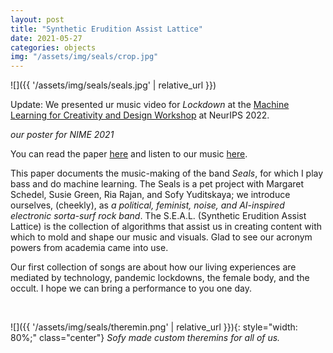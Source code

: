 ```yaml
---
layout: post
title: "Synthetic Erudition Assist Lattice"
date: 2021-05-27
categories: objects
img: "/assets/img/seals/crop.jpg"
---
```

<!--more-->

![]({{ '/assets/img/seals/seals.jpg' | relative_url }})

Update: We presented ur music video for _Lockdown_ at the [Machine Learning for Creativity and Design Workshop](https://neuripscreativityworkshop.github.io/2022/) at NeurIPS 2022. 

*our poster for NIME 2021*
&nbsp;

You can read the paper [here](https://nime.pubpub.org/pub/5oupvoun/draft?access=jhkokrol) and listen to our music [here](https://the5eals.bandcamp.com/album/the-seals-holiday-special).

This paper documents the music-making of the band _Seals_, for which I play bass and do machine learning. The Seals is a pet project with Margaret Schedel, Susie Green, Ria Rajan, and Sofy Yuditskaya; we introduce ourselves, (cheekly), as _a political, feminist, noise, and AI-inspired electronic sorta-surf rock band_. The S.E.A.L. (Synthetic Erudition Assist Lattice) is the collection of algorithms that assist us in creating content with which to mold and shape our music and visuals. Glad to see our acronym powers from academia came into use.

Our first collection of songs are about how our living experiences are mediated by technology, pandemic lockdowns, the female body, and the occult.  I hope we can bring a performance to you one day.

&nbsp;

![]({{ '/assets/img/seals/theremin.png' | relative_url }}){: style="width: 80%;" class="center"}
*Sofy made custom theremins for all of us.*
&nbsp;

